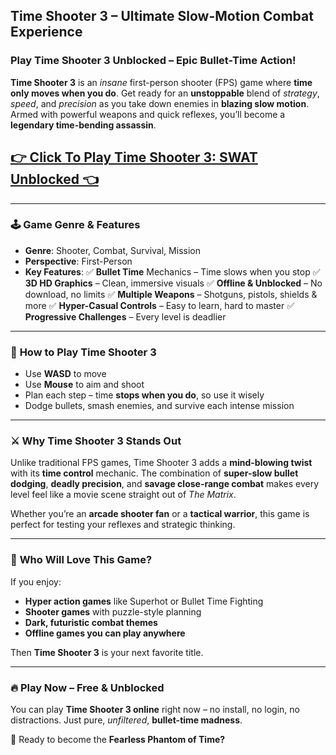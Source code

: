## **Time Shooter 3 – Ultimate Slow-Motion Combat Experience**

### **Play Time Shooter 3 Unblocked – Epic Bullet-Time Action!**

**Time Shooter 3** is an *insane* first-person shooter (FPS) game where **time only moves when you do**. Get ready for an **unstoppable** blend of *strategy*, *speed*, and *precision* as you take down enemies in **blazing slow motion**. Armed with powerful weapons and quick reflexes, you’ll become a **legendary time-bending assassin**.

## <a href="https://1kb.link/Z9kR5T">👉 Click To Play Time Shooter 3: SWAT Unblocked 👈</a>

---

### 🕹️ **Game Genre & Features**

* **Genre**: Shooter, Combat, Survival, Mission
* **Perspective**: First-Person
* **Key Features**:
  ✅ **Bullet Time** Mechanics – Time slows when you stop
  ✅ **3D HD Graphics** – Clean, immersive visuals
  ✅ **Offline & Unblocked** – No download, no limits
  ✅ **Multiple Weapons** – Shotguns, pistols, shields & more
  ✅ **Hyper-Casual Controls** – Easy to learn, hard to master
  ✅ **Progressive Challenges** – Every level is deadlier

---

### 🔫 **How to Play Time Shooter 3**

* Use **WASD** to move
* Use **Mouse** to aim and shoot
* Plan each step – time **stops when you do**, so use it wisely
* Dodge bullets, smash enemies, and survive each intense mission

---

### ⚔️ **Why Time Shooter 3 Stands Out**

Unlike traditional FPS games, Time Shooter 3 adds a **mind-blowing twist** with its **time control** mechanic. The combination of **super-slow bullet dodging**, **deadly precision**, and **savage close-range combat** makes every level feel like a movie scene straight out of *The Matrix*.

Whether you’re an **arcade shooter fan** or a **tactical warrior**, this game is perfect for testing your reflexes and strategic thinking.

---

### 🚀 **Who Will Love This Game?**

If you enjoy:

* **Hyper action games** like Superhot or Bullet Time Fighting
* **Shooter games** with puzzle-style planning
* **Dark, futuristic combat themes**
* **Offline games you can play anywhere**

Then **Time Shooter 3** is your next favorite title.

---

### 🔥 **Play Now – Free & Unblocked**

You can play **Time Shooter 3 online** right now – no install, no login, no distractions. Just pure, *unfiltered*, **bullet-time madness**.

🎯 Ready to become the **Fearless Phantom of Time?**
